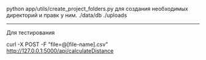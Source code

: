 python app/utils/create_project_folders.py для создания необходимых директорий и правк у ним.
./data/db
./uploads

---
Для тестирования

curl -X POST -F "file=@[file-name].csv" http://127.0.0.1:5000/api/calculateDistance
